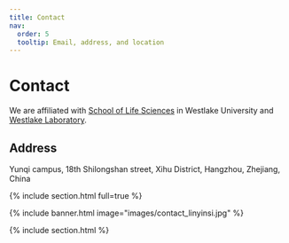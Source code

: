 ```yaml
---
title: Contact
nav:
  order: 5
  tooltip: Email, address, and location
---
```


# <i class="fas fa-envelope"></i>Contact

We are affiliated with [School of Life Sciences](https://en.westlake.edu.cn/faculty/li-li.html) in Westlake University and [Westlake Laboratory](https://en.wllsb.edu.cn/research/researchTeam/202401/t20240115_36628.shtml).

## Address

Yunqi campus, 18th Shilongshan street, Xihu District, Hangzhou, Zhejiang, China



{% include section.html full=true %}

{% include banner.html image="images/contact_linyinsi.jpg" %}

{% include section.html %}
